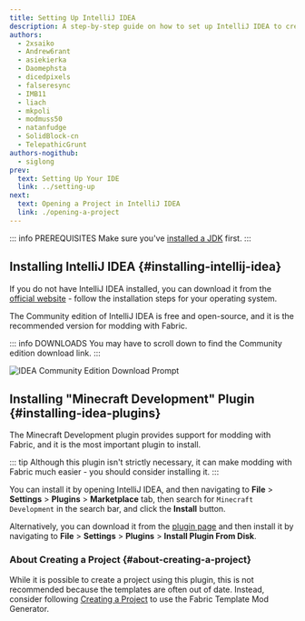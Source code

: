```yaml
---
title: Setting Up IntelliJ IDEA
description: A step-by-step guide on how to set up IntelliJ IDEA to create mods using Fabric.
authors:
  - 2xsaiko
  - Andrew6rant
  - asiekierka
  - Daomephsta
  - dicedpixels
  - falseresync
  - IMB11
  - liach
  - mkpoli
  - modmuss50
  - natanfudge
  - SolidBlock-cn
  - TelepathicGrunt
authors-nogithub:
  - siglong
prev:
  text: Setting Up Your IDE
  link: ../setting-up
next:
  text: Opening a Project in IntelliJ IDEA
  link: ./opening-a-project
---
```


::: info PREREQUISITES
Make sure you've [installed a JDK](../setting-up#install-jdk-21) first.
:::

## Installing IntelliJ IDEA {#installing-intellij-idea}

If you do not have IntelliJ IDEA installed, you can download it from the [official website](https://www.jetbrains.com/idea/download/) - follow the installation steps for your operating system.

The Community edition of IntelliJ IDEA is free and open-source, and it is the recommended version for modding with Fabric.

::: info DOWNLOADS
You may have to scroll down to find the Community edition download link.
:::

![IDEA Community Edition Download Prompt](/assets/develop/getting-started/idea-community.png)

## Installing "Minecraft Development" Plugin {#installing-idea-plugins}

The Minecraft Development plugin provides support for modding with Fabric, and it is the most important plugin to install.

::: tip
Although this plugin isn't strictly necessary, it can make modding with Fabric much easier - you should consider installing it.
:::

You can install it by opening IntelliJ IDEA, and then navigating to **File** > **Settings** > **Plugins** > **Marketplace** tab, then search for `Minecraft Development` in the search bar, and click the **Install** button.

Alternatively, you can download it from the [plugin page](https://plugins.jetbrains.com/plugin/8327-minecraft-development) and then install it by navigating to **File** > **Settings** > **Plugins** > **Install Plugin From Disk**.

### About Creating a Project {#about-creating-a-project}

While it is possible to create a project using this plugin, this is not recommended because the templates are often out of date. Instead, consider following [Creating a Project](../creating-a-project) to use the Fabric Template Mod Generator.
